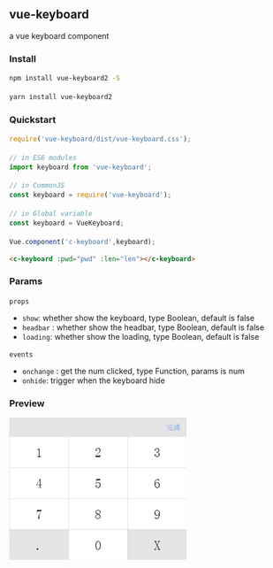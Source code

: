 ## vue-keyboard

a vue keyboard component

### Install

```bash
npm install vue-keyboard2 -S

yarn install vue-keyboard2
```

### Quickstart
```javascript
require('vue-keyboard/dist/vue-keyboard.css');

// in ES6 modules
import keyboard from 'vue-keyboard';

// in CommonJS
const keyboard = require('vue-keyboard');

// in Global variable
const keyboard = VueKeyboard;

Vue.component('c-keyboard',keyboard);
```
```html
<c-keyboard :pwd="pwd" :len="len"></c-keyboard>
```

### Params

`props`
-  `show`: whether show the keyboard, type Boolean, default is false
-  `headbar` : whether show the headbar, type Boolean, default is false
-  `loading`: whether show the loading, type Boolean, default is false

`events`
-  `onchange` : get the num clicked, type Function, params is num
-  `onhide`: trigger when the keyboard hide

### Preview

![keyboard image](./doc/keyboard.png)